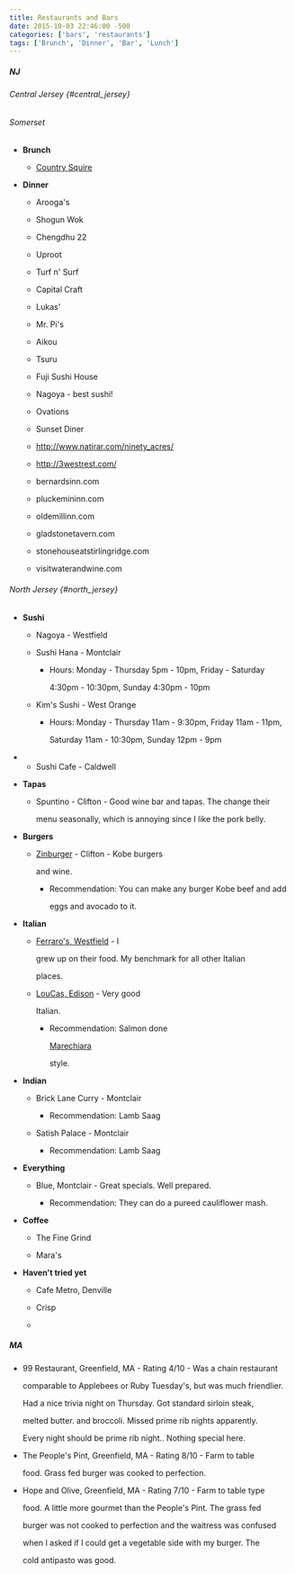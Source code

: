 ```yaml
---
title: Restaurants and Bars
date: 2015-10-03 22:46:00 -500
categories: ['bars', 'restaurants']
tags: ['Brunch', 'Dinner', 'Bar', 'Lunch']
---
```


##### NJ



###### Central Jersey {#central_jersey}



###### Somerset



-   **Brunch**

    -   [Country Squire](http://countrysquirerestaurantnj.com)


-   **Dinner**

    -   Arooga's

    -   Shogun Wok

    -   Chengdhu 22

    -   Uproot

    -   Turf n' Surf

    -   Capital Craft

    -   Lukas'

    -   Mr. Pi's

    -   Aikou

    -   Tsuru

    -   Fuji Sushi House

    -   Nagoya - best sushi!

    -   Ovations

    -   Sunset Diner

    -   <http://www.natirar.com/ninety_acres/>

    -   <http://3westrest.com/>

    -   bernardsinn.com

    -   pluckemininn.com

    -   oldemillinn.com

    -   gladstonetavern.com

    -   stonehouseatstirlingridge.com

    -   visitwaterandwine.com



###### North Jersey {#north_jersey}



-   **Sushi**

    -   Nagoya - Westfield

    -   Sushi Hana - Montclair

        -   Hours: Monday - Thursday 5pm - 10pm, Friday - Saturday

            4:30pm - 10:30pm, Sunday 4:30pm - 10pm

    -   Kim's Sushi - West Orange

        -   Hours: Monday - Thursday 11am - 9:30pm, Friday 11am - 11pm,

            Saturday 11am - 10:30pm, Sunday 12pm - 9pm


-   -   Sushi Cafe - Caldwell


-   **Tapas**

    -   Spuntino - Clifton - Good wine bar and tapas. The change their

        menu seasonally, which is annoying since I like the pork belly.




-   **Burgers**

    -   [Zinburger](http://zinburgereast.com/) - Clifton - Kobe burgers

        and wine.

        -   Recommendation: You can make any burger Kobe beef and add

            eggs and avocado to it.



-   **Italian**

    -   [Ferraro\'s, Westfield](http://www.ferrarosrestaurant.com/) - I

        grew up on their food. My benchmark for all other Italian

        places.

    -   [LouCas, Edison](http://www.loucasrestaurant.com/) - Very good

        Italian.

        -   Recommendation: Salmon done

            [Marechiara](http://www.ehow.com/info_12335904_marechiara-sauce.html)

            style.



-   **Indian**

    -   Brick Lane Curry - Montclair

        -   Recommendation: Lamb Saag

    -   Satish Palace - Montclair

        -   Recommendation: Lamb Saag



-   **Everything**

    -   Blue, Montclair - Great specials. Well prepared.

        -   Recommendation: They can do a pureed cauliflower mash.



-   **Coffee**

    -   The Fine Grind

    -   Mara\'s


-   **Haven\'t tried yet**

    -   Cafe Metro, Denville

    -   Crisp

    -   



##### MA



-   99 Restaurant, Greenfield, MA - Rating 4/10 - Was a chain restaurant

    comparable to Applebees or Ruby Tuesday\'s, but was much friendlier.

    Had a nice trivia night on Thursday. Got standard sirloin steak,

    melted butter. and broccoli. Missed prime rib nights apparently.

    Every night should be prime rib night.. Nothing special here.



-   The People\'s Pint, Greenfield, MA - Rating 8/10 - Farm to table

    food. Grass fed burger was cooked to perfection.




-   Hope and Olive, Greenfield, MA - Rating 7/10 - Farm to table type

    food. A little more gourmet than the People\'s Pint. The grass fed

    burger was not cooked to perfection and the waitress was confused

    when I asked if I could get a vegetable side with my burger. The

    cold antipasto was good.
